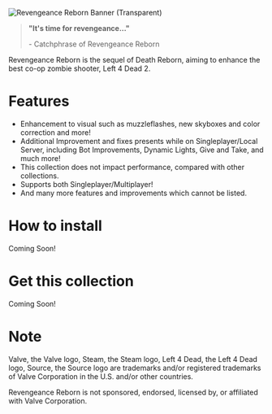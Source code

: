 ![Revengeance Reborn Banner (Transparent)](https://user-images.githubusercontent.com/25527589/151653496-11713ce1-87db-452a-b9d9-9bfe7f0cc22c.png)

> **"It's time for revengeance..."**
> 
> \- Catchphrase of Revengeance Reborn

Revengeance Reborn is the sequel of Death Reborn, aiming to enhance the best co-op zombie shooter, Left 4 Dead 2.

# Features
* Enhancement to visual such as muzzleflashes, new skyboxes and color correction and more!
* Additional Improvement and fixes presents while on Singleplayer/Local Server, including Bot Improvements, Dynamic Lights, Give and Take, and much more!
* This collection does not impact performance, compared with other collections.
* Supports both Singleplayer/Multiplayer!
* And many more features and improvements which cannot be listed.

# How to install
Coming Soon!

# Get this collection
Coming Soon!

# Note
Valve, the Valve logo, Steam, the Steam logo, Left 4 Dead, the Left 4 Dead logo, Source, the Source logo are trademarks and/or registered trademarks of Valve Corporation in the U.S. and/or other countries.

Revengeance Reborn is not sponsored, endorsed, licensed by, or affiliated with Valve Corporation.
